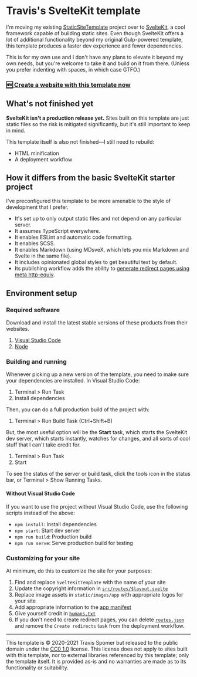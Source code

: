 # Travis's SvelteKit template

I'm moving my existing [StaticSiteTemplate](https://github.com/TravisSpomer/StaticSiteTemplate) project over to [SvelteKit](https://kit.svelte.dev), a cool framework capable of building static sites. Even though SvelteKit offers a lot of additional functionality beyond my original Gulp-powered template, this template produces a faster dev experience and fewer dependencies.

This is for my own use and I don't have any plans to elevate it beyond my own needs, but you're welcome to take it and build on it from there. (Unless you prefer indenting with spaces, in which case GTFO.)

### **[🆕 Create a website with this template now](https://github.com/TravisSpomer/SvelteKitTemplate/generate)**

## What's not finished yet

**SvelteKit isn't a production release yet.** Sites built on this template are just static files so the risk is mitigated significantly, but it's still important to keep in mind.

This template itself is also not finished—I still need to rebuild:

* HTML minification
* A deployment workflow

## How it differs from the basic SvelteKit starter project

I've preconfigured this template to be more amenable to the style of development that I prefer.

* It's set up to only output static files and not depend on any particular server.
* It assumes TypeScript everywhere.
* It enables ESLint and automatic code formatting.
* It enables SCSS.
* It enables Markdown (using MDsveX, which lets you mix Markdown and Svelte in the same file).
* It includes opinionated global styles to get beautiful text by default.
* Its publishing workflow adds the ability to [generate redirect pages using meta http-equiv](https://github.com/marketplace/actions/create-html-redirects).

## Environment setup

### Required software

Download and install the latest stable versions of these products from their websites.

1. [Visual Studio Code](https://code.visualstudio.com)
2. [Node](https://nodejs.org/en/)

### Building and running

Whenever picking up a new version of the template, you need to make sure your dependencies are installed. In Visual Studio Code:

1. Terminal > Run Task
2. Install dependencies

Then, you can do a full production build of the project with:

1. Terminal > Run Build Task (Ctrl+Shift+B)

But, the most useful option will be the **Start** task, which starts the SvelteKit dev server, which starts instantly, watches for changes, and all sorts of cool stuff that I can't take credit for.

1. Terminal > Run Task
2. Start

To see the status of the server or build task, click the tools icon in the status bar, or Terminal > Show Running Tasks.

#### Without Visual Studio Code

If you want to use the project without Visual Studio Code, use the following scripts instead of the above:

* `npm install`: Install dependencies
* `npm start`: Start dev server
* `npm run build`: Production build
* `npm run serve`: Serve production build for testing

### Customizing for your site

At minimum, do this to customize the site for your purposes:

1. Find and replace `SvelteKitTemplate` with the name of your site
2. Update the copyright information in [`src/routes/$layout.svelte`](src/routes/$layout.svelte)
3. Replace image assets in `static/images/app` with appropriate logos for your site
4. Add appropriate information to the [app manifest](static/app.webmanifest)
5. Give yourself credit in [`humans.txt`](static/humans.txt)
6. If you don't need to create redirect pages, you can delete [`routes.json`](routes.json) and remove the `Create redirects` task from the deployment workflow.

---

This template is © 2020-2021 Travis Spomer but released to the public domain under the [CC0 1.0](https://creativecommons.org/publicdomain/zero/1.0) license. This license does not apply to sites built with this template, nor to external libraries referenced by this template; only the template itself. It is provided as-is and no warranties are made as to its functionality or suitability.
